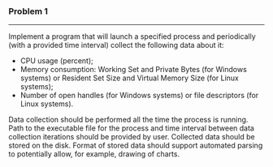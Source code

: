 <h3>Problem 1</h3>
<hr />

Implement a program that will launch a specified process and periodically (with a provided time interval) collect the following data about it:

<ul>
   <li>CPU usage (percent);</li>
   <li>Memory consumption: Working Set and Private Bytes (for Windows systems) or Resident Set Size and Virtual Memory Size (for Linux systems);</li>
   <li>Number of open handles (for Windows systems) or file descriptors (for Linux systems).</li>
</ul>

Data collection should be performed all the time the process is running. Path to the executable file for the process and time interval between data collection iterations should be provided by user. Collected data should be stored on the disk. Format of stored data should support automated parsing to potentially allow, for example, drawing of charts.
